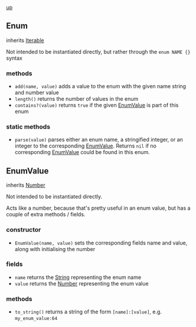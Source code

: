 [up](index.md)

## Enum
inherits [Iterable](iterable.md)

Not intended to be instantiated directly, but rather through the `enum NAME {}` syntax

### methods
- `add(name, value)` adds a value to the enum with the given name string and number value
- `length()` returns the number of values in the enum
- `contains?(value)` returns `true` if the given [EnumValue](#enumvalue) is part of this enum

### static methods
- `parse(value)` parses either an enum name, a stringified integer, or an integer to the corresponding [EnumValue](#enumvalue).  Returns `nil` if no corresponding [EnumValue](#enumvalue) could be found in this enum.


## EnumValue
inherits [Number](number.md)

Not intended to be instantiated directly.

Acts like a number, because that's pretty useful in an enum value, but has a couple of extra methods / fields.

### constructor
- `EnumValue(name, value)` sets the corresponding fields name and value, along with initialising the number

### fields
- `name` returns the [String](string.md) representing the enum name
- `value` returns the [Number](number.md) representing the enum value

### methods
- `to_string()` returns a string of the form `[name]:[value]`, e.g. `my_enum_value:64`

